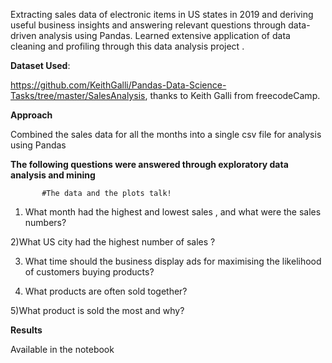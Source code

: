 Extracting sales data of electronic items in US states in 2019 and deriving useful business insights and answering relevant questions through data-driven analysis using Pandas. Learned extensive application of data cleaning and profiling through this data analysis project .

**Dataset Used**:

https://github.com/KeithGalli/Pandas-Data-Science-Tasks/tree/master/SalesAnalysis, thanks to Keith Galli from freecodeCamp.

**Approach**

Combined the sales data for all the months into a single csv file for analysis using Pandas

**The following questions were answered through exploratory data analysis and mining**

           #The data and the plots talk!

1) What month had the highest and lowest sales , and what were the sales numbers?

2)What US city had the highest number of sales ?

3) What time should the business display ads for maximising the likelihood of customers buying products?

4) What products are often sold together?

5)What product is sold the most and why?

**Results**

Available in the notebook
